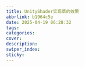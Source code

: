 ```yaml
---
title: UnityShader实现草的效果
abbrlink: b1964c5e
date: 2025-04-19 06:28:32
tags:
categories:
cover:
description:
swiper_index:
sticky:
---
```

